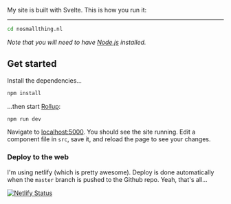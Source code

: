My site is built with Svelte. This is how you run it:

---


```bash
cd nosmallthing.nl
```

*Note that you will need to have [Node.js](https://nodejs.org) installed.*

## Get started

Install the dependencies...

```bash
npm install
```

...then start [Rollup](https://rollupjs.org):

```bash
npm run dev
```

Navigate to [localhost:5000](http://localhost:5000). You should see the site running. Edit a component file in `src`, save it, and reload the page to see your changes.


### Deploy to the web

I'm using netlify (which is pretty awesome). Deploy is done automatically when the ```master``` branch is pushed to the Github repo. Yeah, that's all...

[![Netlify Status](https://api.netlify.com/api/v1/badges/ef949cbf-f7df-44fc-82b2-b3ce04962920/deploy-status)](https://app.netlify.com/sites/friendly-wescoff-e58da5/deploys)
